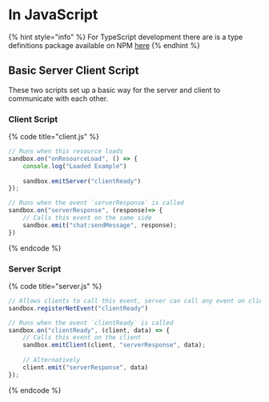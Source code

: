 # In JavaScript

{% hint style="info" %}
For TypeScript development there are is a type definitions package available on NPM [here](https://www.npmjs.com/package/@sandboxpowered/api)
{% endhint %}

## Basic Server Client Script

These two scripts set up a basic way for the server and client to communicate with each other.

### Client Script

{% code title="client.js" %}
```javascript
// Runs when this resource loads
sandbox.on("onResourceLoad", () => {
    console.log("Loaded Example")
    
    sandbox.emitServer("clientReady")
});

// Runs when the event `serverResponse` is called
sandbox.on("serverResponse", (response)=> {
    // Calls this event on the same side
    sandbox.emit("chat:sendMessage", response);
})
```
{% endcode %}

### Server Script

{% code title="server.js" %}
```javascript
// Allows clients to call this event, server can call any event on clients without registration
sandbox.registerNetEvent("clientReady")

// Runs when the event `clientReady` is called
sandbox.on("clientReady", (client, data) => {
    // Calls this event on the client
    sandbox.emitClient(client, "serverResponse", data);
    
    // Alternatively
    client.emit("serverResponse", data)
});
```
{% endcode %}

